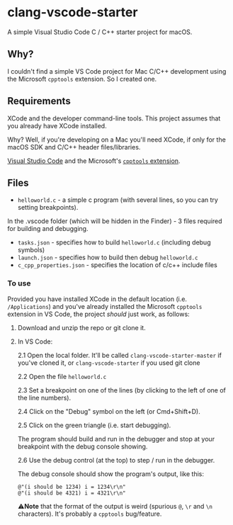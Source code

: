 # clang-vscode-starter

A simple Visual Studio Code C / C++ starter project for macOS.

## Why?

I couldn't find a simple VS Code project for Mac C/C++ development using the Microsoft `cpptools` extension.
So I created one.

## Requirements

XCode and the developer command-line tools.
This project assumes that you already have XCode installed.

Why? Well, if you're developing on a Mac you'll need XCode, if only for the macOS SDK and C/C++ header files/libraries.

[Visual Studio Code](https://code.visualstudio.com/download) and the Microsoft's [`cpptools` extension](https://marketplace.visualstudio.com/items?itemName=ms-vscode.cpptools).

## Files

- `helloworld.c` - a simple c program (with several lines, so you can try setting breakpoints).

In the .vscode folder (which will be hidden in the Finder) - 3 files required for building and debugging.

- `tasks.json` - specifies how to build `helloworld.c` (including debug symbols)
- `launch.json` - specifies how to build then debug `helloworld.c`
- `c_cpp_properties.json` - specifies the location of c/c++ include files

### To use

Provided you have installed XCode in the default location (i.e. `/Applications`) and you've already installed the Microsoft `cpptools` extension in VS Code, the project _should_ just work, as follows:

1. Download and unzip the repo or git clone it.
2. In VS Code:

   2.1 Open the local folder.
   It'll be called `clang-vscode-starter-master` if you've cloned it, or `clang-vscode-starter` if you used git clone

   2.2 Open the file `helloworld.c`

   2.3 Set a breakpoint on one of the lines (by clicking to the left of one of the line numbers).

   2.4 Click on the "Debug" symbol on the left (or Cmd+Shift+D).

   2.5 Click on the green triangle (i.e. start debugging).

   The program should build and run in the debugger and stop at your breakpoint with the debug console showing.

   2.6 Use the debug control (at the top) to step / run in the debugger.

   The debug console should show the program's output, like this:

   ```
   @"(i should be 1234) i = 1234\r\n"
   @"(i should be 4321) i = 4321\r\n"
   ```

   ⚠️**Note** that the format of the output is weird (spurious `@`, `\r` and `\n` characters). It's probably a `cpptools` bug/feature.
